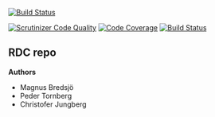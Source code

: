 [![Build Status](https://travis-ci.org/Barelydead/auto-deploy-example.svg?branch=master)](https://travis-ci.org/Barelydead/auto-deploy-example)

[![Scrutinizer Code Quality](https://scrutinizer-ci.com/g/Barelydead/auto-deploy-example/badges/quality-score.png?b=master)](https://scrutinizer-ci.com/g/Barelydead/auto-deploy-example/?branch=master)
[![Code Coverage](https://scrutinizer-ci.com/g/Barelydead/auto-deploy-example/badges/coverage.png?b=master)](https://scrutinizer-ci.com/g/Barelydead/auto-deploy-example/?branch=master)
[![Build Status](https://scrutinizer-ci.com/g/Barelydead/auto-deploy-example/badges/build.png?b=master)](https://scrutinizer-ci.com/g/Barelydead/auto-deploy-example/build-status/master)

## RDC repo

**Authors**

- Magnus Bredsjö
- Peder Tornberg
- Christofer Jungberg
